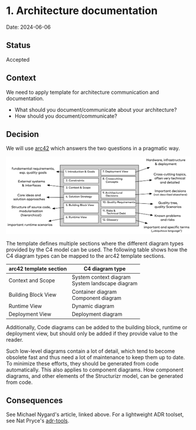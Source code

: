 # 1. Architecture documentation

Date: 2024-06-06

## Status

Accepted

## Context

We need to apply template for architecture communication and documentation.

- What should you document/communicate about your architecture?
- How should you document/communicate?

## Decision

We will use [arc42](https://docs.arc42.org/home/) which answers the two questions in a pragmatic way.

![arc42](./assets/0000%20arc42%20Template%20Overview%20V8.png)

The template defines multiple sections where the different diagram types provided by the C4 model can be used. The following table shows how the C4 diagram types can be mapped to the arc42 template sections.

| arc42 template section | C4 diagram type                                     |
| ---------------------- | --------------------------------------------------- |
| Context and Scope      | System context diagram</br>System landscape diagram |
| Building Block View    | Container diagram</br>Component diagram             |
| Runtime View           | Dynamic diagram                                     |
| Deployment View        | Deployment diagram                                  |

Additionally, Code diagrams can be added to the building block, runtime or deployment view, but should only be added if they provide value to the reader.

Such low-level diagrams contain a lot of detail, which tend to become obsolete fast and thus need a lot of maintenance to keep them up to date. To minimize these efforts, they should be generated from code automatically. This also applies to component diagrams. How component diagrams, and other elements of the Structurizr model, can be generated from code.

## Consequences

See Michael Nygard's article, linked above. For a lightweight ADR toolset, see Nat Pryce's [adr-tools](https://github.com/npryce/adr-tools).

